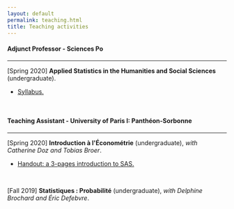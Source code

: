 ```yaml
---
layout: default
permalink: teaching.html
title: Teaching activities
---
```


#### Adjunct Professor - Sciences Po

<hr>

[Spring 2020] <b>Applied Statistics in the Humanities and Social Sciences</b> (undergraduate).

- [Syllabus.](../docs/2020-Spring-Statistics.pdf)

<br>

#### Teaching Assistant - University of Paris I: Panthéon-Sorbonne

<hr>

[Spring 2020] <b>Introduction à l'Économétrie</b> (undergraduate), <em>with Catherine Doz and Tobias Broer</em>.

- [Handout: a 3-pages introduction to SAS.](../docs/handout_introduction_to_SAS.pdf)

<br>

[Fall 2019] <b>Statistiques : Probabilité</b> (undergraduate), <em>with Delphine Brochard and Éric Defebvre</em>.
